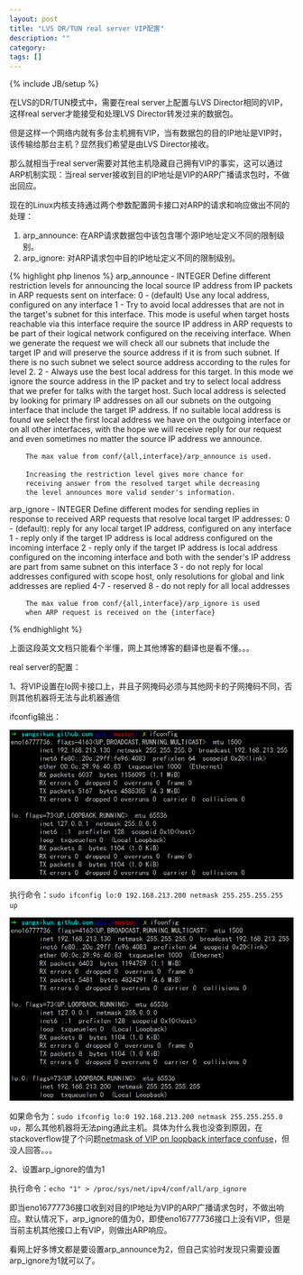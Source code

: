 ```yaml
---
layout: post
title: "LVS DR/TUN real server VIP配置"
description: ""
category: 
tags: []
---
```

{% include JB/setup %}

在LVS的DR/TUN模式中，需要在real server上配置与LVS Director相同的VIP，这样real server才能接受和处理LVS Director转发过来的数据包。

但是这样一个网络内就有多台主机拥有VIP，当有数据包的目的IP地址是VIP时，该传输给那台主机？显然我们希望是由LVS Director接收。

那么就相当于real server需要对其他主机隐藏自己拥有VIP的事实，这可以通过ARP机制实现：当real server接收到目的IP地址是VIP的ARP广播请求包时，不做出回应。

现在的Linux内核支持通过两个参数配置网卡接口对ARP的请求和响应做出不同的处理：

1. arp_announce: 在ARP请求数据包中该包含哪个源IP地址定义不同的限制级别。
1. arp_ignore: 对ARP请求包中目的IP地址定义不同的限制级别。

<!--more-->

{% highlight php linenos %}
arp_announce - INTEGER
        Define different restriction levels for announcing the local
        source IP address from IP packets in ARP requests sent on
        interface:
        0 - (default) Use any local address, configured on any interface
        1 - Try to avoid local addresses that are not in the target's
        subnet for this interface. This mode is useful when target
        hosts reachable via this interface require the source IP
        address in ARP requests to be part of their logical network
        configured on the receiving interface. When we generate the
        request we will check all our subnets that include the
        target IP and will preserve the source address if it is from
        such subnet. If there is no such subnet we select source
        address according to the rules for level 2.
        2 - Always use the best local address for this target.
        In this mode we ignore the source address in the IP packet
        and try to select local address that we prefer for talks with
        the target host. Such local address is selected by looking
        for primary IP addresses on all our subnets on the outgoing
        interface that include the target IP address. If no suitable
        local address is found we select the first local address
        we have on the outgoing interface or on all other interfaces,
        with the hope we will receive reply for our request and
        even sometimes no matter the source IP address we announce.

        The max value from conf/{all,interface}/arp_announce is used.

        Increasing the restriction level gives more chance for
        receiving answer from the resolved target while decreasing
        the level announces more valid sender's information.

arp_ignore - INTEGER
        Define different modes for sending replies in response to
        received ARP requests that resolve local target IP addresses:
        0 - (default): reply for any local target IP address, configured
        on any interface
        1 - reply only if the target IP address is local address
        configured on the incoming interface
        2 - reply only if the target IP address is local address
        configured on the incoming interface and both with the
        sender's IP address are part from same subnet on this interface
        3 - do not reply for local addresses configured with scope host,
        only resolutions for global and link addresses are replied
        4-7 - reserved
        8 - do not reply for all local addresses

        The max value from conf/{all,interface}/arp_ignore is used
        when ARP request is received on the {interface}
{% endhighlight %}

上面这段英文文档只能看个半懂，网上其他博客的翻译也是看不懂。。。

real server的配置：

1、将VIP设置在lo网卡接口上，并且子网掩码必须与其他网卡的子网掩码不同，否则其他机器将无法与此机器通信

ifconfig输出：

![ifconfig output](/assets/img/201504250101.png)


执行命令：`sudo ifconfig lo:0 192.168.213.200 netmask 255.255.255.255 up`

![ifconfig output](/assets/img/201504250102.png)

如果命令为：`sudo ifconfig lo:0 192.168.213.200 netmask 255.255.255.0 up`，那么其他机器将无法ping通此主机。具体为什么我也没查到原因，在stackoverflow提了个问题[netmask of VIP on loopback interface confuse](http://stackoverflow.com/questions/29839293/netmask-of-vip-on-loopback-interface-confuse)，但没人回答。。。

2、设置arp_ignore的值为1

执行命令：`echo "1" > /proc/sys/net/ipv4/conf/all/arp_ignore`

即当eno16777736接口收到对目的IP地址为VIP的ARP广播请求包时，不做出响应。默认情况下，arp_ignore的值为0，即使eno16777736接口上没有VIP，但是当前主机其他接口上有VIP，则做出ARP响应。

看网上好多博文都是要设置arp_announce为2，但自己实验时发现只需要设置arp_ignore为1就可以了。
